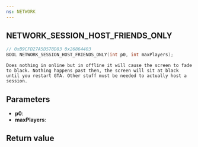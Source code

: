 ```yaml
---
ns: NETWORK
---
```

## NETWORK_SESSION_HOST_FRIENDS_ONLY

```c
// 0xB9CFD27A5D578D83 0x26864403
BOOL NETWORK_SESSION_HOST_FRIENDS_ONLY(int p0, int maxPlayers);
```

```
Does nothing in online but in offline it will cause the screen to fade to black. Nothing happens past then, the screen will sit at black until you restart GTA. Other stuff must be needed to actually host a session.  
```

## Parameters
* **p0**: 
* **maxPlayers**: 

## Return value
